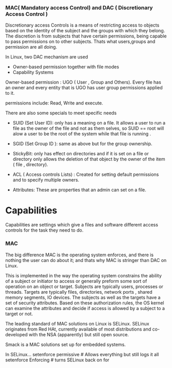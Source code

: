 ### MAC( Mandatory access Control) and DAC ( Discretionary Access Control )

Discretionary access Controls is a means of restricting access to objects based on the identity of the subject and the groups with which they belong. The discretion is from subjects that have certain permissions, being capable to pass permissions on to other subjects. Thats what users,groups and permission are all doing. 

In Linux, two DAC mechanism are used
- Owner-based permission together with file modes
- Capability Systems 

Owner-based permission : UGO ( User , Group and Others). Every file has an owner and every entity that is UGO has user group permissions applied to it. 

permissions include: Read, Write and execute. 

There are also some specials to meet specific needs

- SUID (Set User ID): only has a meaning on a file. It allows a user to run a file as the owner of the file and not as them selves, so SUID == root will alow a user to be the root of the system while that file is running .

- SGID (Set Group ID ): same as above but for the group ownership. 

- StickyBit: only has effect on directories and if it is set on a file or directory only allows the deletion of that object by the owner of the item ( file , directory).

- ACL ( Access controls Lists) : Created for setting default permissions and to specify multiple owners.

- Attributes: These are properties that an admin can set on a file. 

# Capabilities

Capabilities are settings which give a files and software different access controls for the task they need to do.  

### MAC

The big difference MAC is the operating system enforces, and there is nothing the user can do about it; and thats why MAC is stringer than DAC on Linux.

This is implemented in the way the operating system constrains the ability of a subject or initiator to access or generally preform some sort of operation on an object or target. Subjects are typically users, processes or threads. Targets are typically files, directories, network ports , shared memory segments, IO devices. The subjects as well as the targets have a set of security attributes. Based on these authorization rules, the OS kernel can examine the attributes and decide if access is allowed by a subject to a target or not. 

The leading standard of MAC solutions on Linux is SELinux. SELinux originates from Red HAt, currently available of most distributions and co-developed with the NSA (apparently) but still open source. 

Smack is a MAC solutions set up for embedded systems. 

In SELinux...
setenforce permissive # Allows everything but still logs it all
setenforce Enforcing # turns SELinux back on for 

